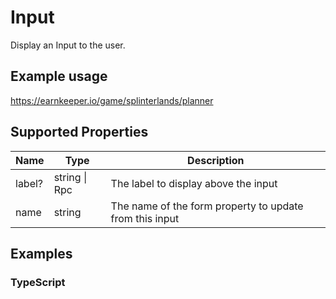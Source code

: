 # Input

Display an Input to the user.

## Example usage

https://earnkeeper.io/game/splinterlands/planner

## Supported Properties

| Name   | Type          | Description                                             |
| ------ | ------------- | ------------------------------------------------------- |
| label? | string \| Rpc | The label to display above the input                    |
| name   | string        | The name of the form property to update from this input |

## Examples

### TypeScript

```javascript

```
